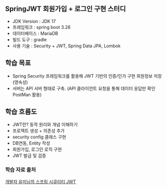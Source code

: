 ## SpringJWT 회원가입 + 로그인 구현 스터디 
- JDK Version : JDK 17 
- 프레임워크 : spring boot 3.28 
- 데이터베이스 : MariaDB
- 빌드 도구 : gradle 
- 사용 기술 : Security + JWT, Spring Data JPA, Lombok

## 학습 목표 
- Spring Security 프레임워크를 활용해 JWT 기반의 인증/인가 구현 회원정보 저장(영속성)
- 서버는 API 서버 형태로 구축. (API 클라이언트 요청을 통해 데이터 응답만 확인 PostMan 활용)

## 학습 흐름도 
- JWT란? 동작 원리와 개념 이해하기
- 프로젝트 생성 + 의존성 추가
- security config 클래스 구현
- DB연동, Entity 작성
- 회원가입, 로그인 로직 구현
- JWT 발급 및 검증

### 학습 자료 출처  
[개발자 유미님의 스프링 시큐리티 JWT ](https://www.youtube.com/playlist?list=PLJkjrxxiBSFCcOjy0AAVGNtIa08VLk1EJ)
